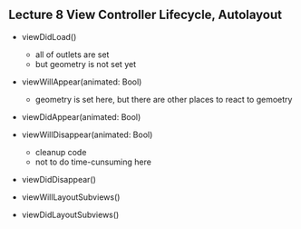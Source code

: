 ## Lecture 8 View Controller Lifecycle, Autolayout

* viewDidLoad()
    * all of outlets are set   
    * but geometry is not set yet
* viewWillAppear(animated: Bool)
    * geometry is set here, but there are other places to react to gemoetry
* viewDidAppear(animated: Bool)
* viewWillDisappear(animated: Bool)
    * cleanup code
    * not to do time-cunsuming here
* viewDidDisappear()

* viewWillLayoutSubviews()
* viewDidLayoutSubviews()